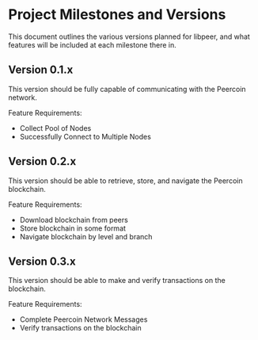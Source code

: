 # Project Milestones and Versions
This document outlines the various versions planned for libpeer, and what features will be included at each milestone there in.

## Version 0.1.x
This version should be fully capable of communicating with the Peercoin network.

Feature Requirements:
- Collect Pool of Nodes
- Successfully Connect to Multiple Nodes

## Version 0.2.x
This version should be able to retrieve, store, and navigate the Peercoin blockchain.

Feature Requirements:
- Download blockchain from peers
- Store blockchain in some format
- Navigate blockchain by level and branch

## Version 0.3.x
This version should be able to make and verify transactions on the blockchain.

Feature Requirements:
- Complete Peercoin Network Messages
- Verify transactions on the blockchain
